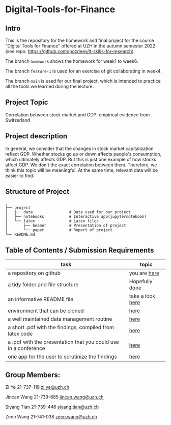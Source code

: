 # Digital-Tools-for-Finance
## Intro
This is the repository for the homework and final project for the course "Digital Tools for Finance" offered at UZH in the autumn semester 2022 (see repo: https://github.com/ipozdeev/it-skills-for-research). 

The branch `homework` shows the homework for week1 to week6.

The branch `feature-1` is used for an exercise of git collaborating in week4.

The branch `main` is used for our final project, which is intended to practice all the tools we learned during the lecture. 


## Project Topic
Correlation between stock market and GDP:
empirical evidence from Switzerland

## Project description
In general, we consider that the changes in stock market capitalization reflect GDP. Whether stocks go up or down affects people's consumption, which ultimately affects GDP. But this is just one example of how stocks affect GDP. We don't the exact correlation between them. Therefore, we think this topic will be meaningful. At the same time, relevant data will be easier to find.

## Structure of Project
    .
    ├── project
    │   ├── data                # Data used for our project
    │   ├── notebooks           # Interactive app(jupyternotebook)
    │   └── latex               # Latex files
    │       ├── beamer          # Presentation of project
    │       └── paper           # Report of project
    └── README.md

## Table of Contents / Submission Requirements
| task    | topic
| ----    | ----
| a repository on github  | you are [here](https://github.com/Zion-W9/Digital-Tools-for-Finance) 
| a tidy folder and file structure  | Hopefully done
| an informative README file  | take a look [here](https://github.com/Zion-W9/Digital-Tools-for-Finance/blob/main/README.md) 
| environment that can be cloned  | [here](https://github.com/Zion-W9/Digital-Tools-for-Finance/blob/main/project/notebooks/Environment_DTF.yaml)
| a well maintained data management routine  | [here](https://github.com/Zion-W9/Digital-Tools-for-Finance/tree/main/project/data)
| a short .pdf with the findings, compiled from latex code  | [here](https://github.com/Zion-W9/Digital-Tools-for-Finance/tree/master/latex/paper)
| a .pdf with the presentation that you could use in a conference | [here](https://github.com/Zion-W9/Digital-Tools-for-Finance/tree/master/latex/beamer)
| one app for the user to scrutinize the findings | [here](https://github.com/Zion-W9/Digital-Tools-for-Finance/tree/master/notebooks)

## Group Members:

Zi Ye
21-737-119
zi.ye@uzh.ch

Jincan Wang
21-739-685
jincan.wang@uzh.ch

Siyang Tian
21-739-446
siyang.tian@uzh.ch

Zeen Wang
21-741-038
zeen.wang@uzh.ch
